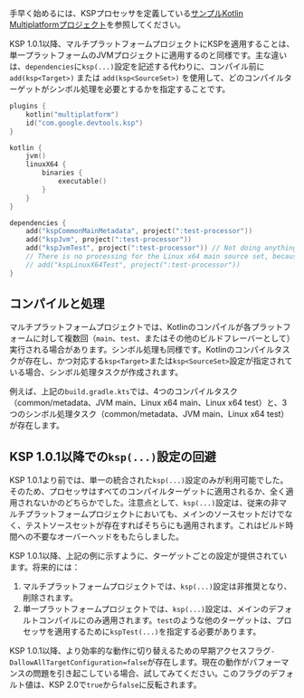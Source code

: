 [//]: # (title: KSPとKotlin Multiplatform)

手早く始めるには、KSPプロセッサを定義している[サンプルKotlin Multiplatformプロジェクト](https://github.com/google/ksp/tree/main/examples/multiplatform)を参照してください。

KSP 1.0.1以降、マルチプラットフォームプロジェクトにKSPを適用することは、単一プラットフォームのJVMプロジェクトに適用するのと同様です。主な違いは、`dependencies`に`ksp(...)`設定を記述する代わりに、コンパイル前に`add(ksp<Target>)` または `add(ksp<SourceSet>)` を使用して、どのコンパイルターゲットがシンボル処理を必要とするかを指定することです。

```kotlin
plugins {
    kotlin("multiplatform")
    id("com.google.devtools.ksp")
}

kotlin {
    jvm()
    linuxX64 {
        binaries {
            executable()
        }
    }
}

dependencies {
    add("kspCommonMainMetadata", project(":test-processor"))
    add("kspJvm", project(":test-processor"))
    add("kspJvmTest", project(":test-processor")) // Not doing anything because there's no test source set for JVM
    // There is no processing for the Linux x64 main source set, because kspLinuxX64 isn't specified
    // add("kspLinuxX64Test", project(":test-processor"))
}
```

## コンパイルと処理

マルチプラットフォームプロジェクトでは、Kotlinのコンパイルが各プラットフォームに対して複数回（`main`、`test`、またはその他のビルドフレーバーとして）実行される場合があります。シンボル処理も同様です。Kotlinのコンパイルタスクが存在し、かつ対応する`ksp<Target>`または`ksp<SourceSet>`設定が指定されている場合、シンボル処理タスクが作成されます。

例えば、上記の`build.gradle.kts`では、4つのコンパイルタスク（common/metadata、JVM main、Linux x64 main、Linux x64 test）と、3つのシンボル処理タスク（common/metadata、JVM main、Linux x64 test）が存在します。

## KSP 1.0.1以降での`ksp(...)`設定の回避

KSP 1.0.1より前では、単一の統合された`ksp(...)`設定のみが利用可能でした。そのため、プロセッサはすべてのコンパイルターゲットに適用されるか、全く適用されないかのどちらかでした。注意点として、`ksp(...)`設定は、従来の非マルチプラットフォームプロジェクトにおいても、メインのソースセットだけでなく、テストソースセットが存在すればそちらにも適用されます。これはビルド時間への不要なオーバーヘッドをもたらしました。

KSP 1.0.1以降、上記の例に示すように、ターゲットごとの設定が提供されています。将来的には：
1.  マルチプラットフォームプロジェクトでは、`ksp(...)`設定は非推奨となり、削除されます。
2.  単一プラットフォームプロジェクトでは、`ksp(...)`設定は、メインのデフォルトコンパイルにのみ適用されます。`test`のような他のターゲットは、プロセッサを適用するために`kspTest(...)`を指定する必要があります。

KSP 1.0.1以降、より効率的な動作に切り替えるための早期アクセスフラグ`-DallowAllTargetConfiguration=false`が存在します。現在の動作がパフォーマンスの問題を引き起こしている場合、試してみてください。このフラグのデフォルト値は、KSP 2.0で`true`から`false`に反転されます。